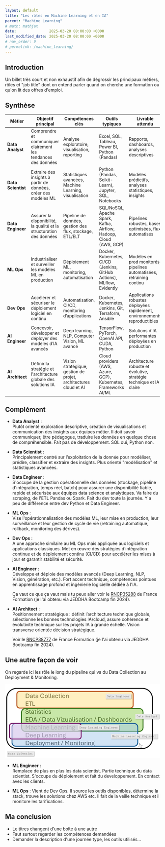 ```yaml
---
layout: default
title: "Les rôles en Machine Learning et en IA"
parent: "Machine Learning"
# math: mathjax
date:               2025-03-20 08:00:00 +0000
last_modified_date: 2025-03-20 08:00:00 +0000
# nav_order: 9
# permalink: /machine_learning/
---
```


## Introduction

Un billet très court et non exhaustif afin de dégrossir les principaux métiers, rôles et "job title" dont on entend parler quand on cherche une formation ou qu'on lit des offres d'emploi. 


## Synthèse 

| Métier | Objectif principal | Compétences clés | Outils typiques | Livrable attendu |
|--------|--------------------|------------------|-----------------|------------------|
| **Data Analyst** | Comprendre et communiquer clairement les tendances des données | Analyse exploratoire, visualisation, reporting | Excel, SQL, Tableau, Power BI, Python (Pandas) | Rapports, dashboards, analyses descriptives |
| **Data Scientist** | Extraire des insights à partir de données, créer des modèles ML | Statistiques avancées, Machine Learning, visualisation | Python (Pandas, Scikit-Learn), Jupyter, SQL, Notebooks | Modèles prédictifs, analyses statistiques, insights |
| **Data Engineer** | Assurer la disponibilité, la qualité et la structuration des données | Pipeline de données, gestion des flux, stockage, ETL/ELT | SQL/NoSQL, Apache Spark, Kafka, Airflow, Hadoop, Cloud (AWS, GCP) | Pipelines robustes, bases optimisées, flux automatisés |
| **ML Ops** | Industrialiser et surveiller les modèles ML en production | Déploiement ML, monitoring, automatisation | Docker, Kubernetes, CI/CD (Jenkins, GitHub Actions), MLflow, Evidently | Modèles en prod monitorés, pipelines automatisées, retraining continu |
| **Dev Ops** | Accélérer et sécuriser le déploiement logiciel en continu | Automatisation, CI/CD, monitoring d’applications | Docker, Kubernetes, Jenkins, Git, Terraform, Ansible | Applications robustes déployées rapidement, environnements reproductibles |
| **AI Engineer** | Concevoir, développer et déployer des modèles d’IA avancés | Deep learning, NLP, Computer Vision, ML avancé | TensorFlow, PyTorch, OpenAI API, CUDA, Python | Solutions d’IA performantes déployées en production |
| **AI Architect** | Définir la stratégie et l'architecture globale des solutions IA | Vision stratégique, gestion de projet, architectures cloud et AI | Cloud providers (AWS, Azure, GCP), Kubernetes, Frameworks AI/ML | Architecture robuste et évolutive, stratégie technique et IA claire |


## Complément 

- **Data Analyst** :  
  Plutôt orienté exploration descriptive, création de visualisations et communication des insights aux équipes métier. Il doit savoir communiquer, être pédagogue, traduire les données en quelque chose de compréhensible. Fait pas de développement. SQL oui, Python non. 

- **Data Scientist** :  
  Principalement centré sur l’exploitation de la donnée pour modéliser, prédire, classifier et extraire des insights. Plus orienté "modélisation" et statistiques avancées.

- **Data Engineer** :  
  S'occupe de la gestion opérationnelle des données (stockage, pipeline d'intégration, temps réel, batch) pour assurer une disponibilité fiable, rapide et sécurisée aux équipes data science et analytiques. Va faire du scraping, de l'ETL Pandas ou Spark. Fait du dev toute la journée. Y a peu de différence entre dev Python et Data Engineer.

- **ML Ops** :  
  Vise l'opérationnalisation des modèles ML, leur mise en production, leur surveillance et leur gestion de cycle de vie (retraining automatique, rollback, monitoring des dérives).

- **Dev Ops** :  
  A une approche similaire au ML Ops mais appliquée aux logiciels et applications classiques. Met en œuvre des stratégies d’intégration continue et de déploiement continu (CI/CD) pour accélérer les mises à jour et garantir stabilité et sécurité.

- **AI Engineer** :  
  Développe et déploie des modèles avancés (Deep Learning, NLP, Vision, génération, etc.). Fort accent technique, compétences pointues en apprentissage profond et ingénierie logicielle dédiée à l'IA.
  
  Ça vaut ce que ça vaut mais tu peux aller voir le [RNCP35288](https://www.francecompetences.fr/recherche/rncp/35288/) de France Formation (je l'ai obtenu via JEDDHA Bootcamp fin 2024).

- **AI Architect** :  
  Positionnement stratégique : définit l’architecture technique globale, sélectionne les bonnes technologies IA/cloud, assure cohérence et évolutivité technique sur les projets IA à grande échelle. Vision transverse orientée décision stratégique.
  
  Voir le [RNCP38777](https://www.francecompetences.fr/recherche/rncp/38777/) de France Formation (je l'ai obtenu via JEDDHA Bootcamp fin 2024).


## Une autre façon de voir

On regarde ici les rôle le long du pipeline qui va du Data Collection au Deployment & Monitoring.

<div align="center">
<img src="./assets/img_01.webp" alt="" width="900" loading="lazy"/>
</div>

- **ML Engineer** :  
  Remplace de plus en plus les data scientist. Partie technique du data scientist. S'occupe du déploiement et fait du developpement. En contact avec les clients.

- **ML Ops** :
  Vient de Dev Ops. Il source les outils disponibles, détermine la stack, trouve les solutions chez AWS etc. Il fait de la veille technique et il monitore les tarifications.
  

## Ma conclusion
* Le titres changent d'une boîte à une autre
* Faut surtout regarder les compétences demandées
* Demander la description d'une journée type, les outils utilisés...